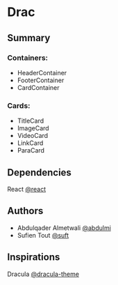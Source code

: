 # Drac

## Summary

### Containers:
* HeaderContainer  
* FooterContainer  
* CardContainer  

### Cards:
* TitleCard
* ImageCard
* VideoCard
* LinkCard
* ParaCard

## Dependencies
React [@react](https://facebook.github.io/react/)

## Authors
* Abdulqader Almetwali [@abdulmi](https://github.com/abdulmi)  
* Sufien Tout [@suft](https://github.com/suft)

## Inspirations

Dracula [@dracula-theme](https://github.com/dracula/dracula-theme)
